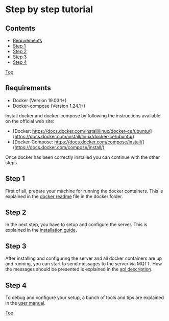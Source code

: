 # Step by step tutorial

## Contents

- [Requirements](#requirements)
- [Step 1](#step1)
- [Step 2](#step2)
- [Step 3](#step3)
- [Step 4](#step4)

[Top](#top)

## Requirements

- Docker (Version 19.03.1+)
- Docker-compose (Version 1.24.1+)

Install docker and docker-compose by following the instructions available on the official web site:

- [Docker: https://docs.docker.com/install/linux/docker-ce/ubuntu/](https://docs.docker.com/install/linux/docker-ce/ubuntu/)
- [Docker-Compose: https://docs.docker.com/compose/install/](https://docs.docker.com/compose/install/)

Once docker has been correctly installed you can continue with the other steps

## Step 1

First of all, prepare your machine for running the docker containers. This is explained in the [docker readme](docker-README.md) file in the docker folder.

## Step 2

In the next step, you have to setup and configure the server. This is explained in the [installation guide](installationguide.md).

## Step 3

After installing and configuring the server and all docker containers are up and running, you can start to send messages to the server via MQTT. How the messages should be presented is explained in the [api description](api.md).

## Step 4

To debug and configure your setup, a bunch of tools and tips are explained in the [user manual](usermanual.md).

[Top](#top)
